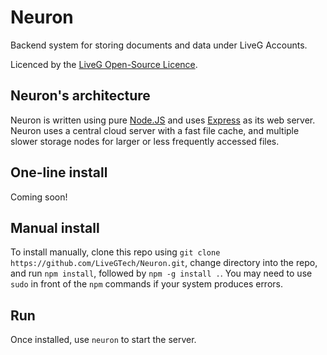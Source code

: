 # Neuron
Backend system for storing documents and data under LiveG Accounts.

Licenced by the [LiveG Open-Source Licence](LICENCE.md).

## Neuron's architecture
Neuron is written using pure [Node.JS](https://nodejs.org) and uses [Express](http://expressjs.com) as its web server. Neuron uses a central cloud server with a fast file cache, and multiple slower storage nodes for larger or less frequently accessed files.

## One-line install
Coming soon!

## Manual install
To install manually, clone this repo using `git clone https://github.com/LiveGTech/Neuron.git`, change directory into the repo, and run `npm install`, followed by `npm -g install .`. You may need to use `sudo` in front of the `npm` commands if your system produces errors.

## Run
Once installed, use `neuron` to start the server.

